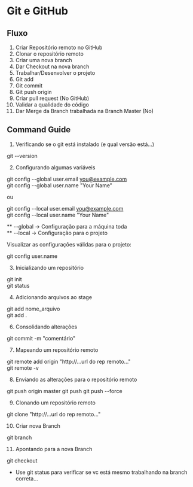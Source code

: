 # Git e GitHub
## Fluxo 
1. Criar Repositório remoto no GitHub 
2. Clonar o repositório remoto 
3. Criar uma nova branch
4. Dar Checkout na nova branch 
3. Trabalhar/Desenvolver o projeto 
4. Git add 
5. Git commit 
6. Git push origin <nomeDaBranch>
7. Criar pull request (No GitHub)
8. Validar a qualidade do código 
9. Dar Merge da Branch trabalhada na Branch Master (No)


## Command Guide
1. Verificando se o git está instalado (e qual versão está...)

git --version 

2. Configurando algumas variáveis 

git config --global user.email you@example.com   
git config --global user.name "Your Name"  
  
ou   
  
git config --local user.email you@example.com  
git config --local user.name "Your Name"  
  
** --global -> Configuração para a máquina toda   
** --local  -> Configuração para o projeto   
  
Visualizar as configurações válidas para o projeto:  
  
git config user.name


3. Inicializando um repositório 

git init  
git status 

4. Adicionando arquivos ao stage 

git add nome_arquivo   
git add . 

6. Consolidando alterações 

git commit -m "comentário"


7. Mapeando um repositório remoto

git remote add origin "http://...url do rep remoto..."  
git remote -v 

8. Enviando as alterações para o repositório remoto 

git push origin master 
git push 
git push --force   

9. Clonando um repositório remoto 

git clone "http://...url do rep remoto..."

10. Criar nova Branch 

git branch <nomeDaNovaBranch>

11. Apontando para a nova Branch 

git checkout <nomeDaNovaBranch>

* Use git status para verificar se vc está mesmo trabalhando na 
branch correta...

